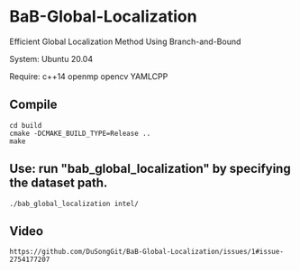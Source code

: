 # BaB-Global-Localization
Efficient  Global Localization Method Using Branch-and-Bound

System: Ubuntu 20.04

Require: c++14  openmp  opencv  YAMLCPP

Compile
-------
    cd build
    cmake -DCMAKE_BUILD_TYPE=Release ..
    make

Use: run "bab_global_localization" by specifying the dataset path.
-------
    ./bab_global_localization intel/

Video
-------
	https://github.com/DuSongGit/BaB-Global-Localization/issues/1#issue-2754177207
